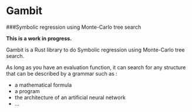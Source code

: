 # Gambit
###Symbolic regression using Monte-Carlo tree search

**This is a work in progress.**

Gambit is a Rust library to do Symbolic regression using Monte-Carlo tree search.

As long as you have an evaluation function, it can search for any structure that can be described by a grammar such as :
- a mathematical formula
- a program
- the architecture of an artificial neural network
- ...


